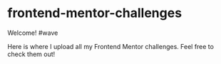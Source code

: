 # frontend-mentor-challenges
Welcome! #wave

Here is where I upload all my Frontend Mentor challenges. Feel free to check them out!
